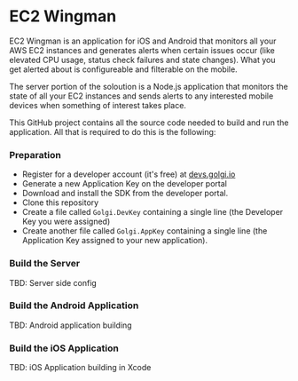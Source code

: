 # EC2 Wingman
EC2 Wingman is an application for iOS and Android that monitors all your
AWS EC2 instances and generates alerts when certain issues occur (like
elevated CPU usage, status check failures and state changes). What you get
alerted about is configureable and filterable on the mobile.

The server portion of the soloution is a Node.js application that monitors
the state of all your EC2 instances and sends alerts to any interested
mobile devices when something of interest takes place.

This GitHub project contains all the source code needed to build and
run the application. All that is required to do this is the following:
### Preparation

* Register for a developer account (it's free) at [devs.golgi.io](https://devs.golgi.io)
* Generate a new Application Key on the developer portal
* Download and install the SDK from the developer portal.
* Clone this repository
* Create a file called ```Golgi.DevKey``` containing a single line (the Developer Key you were assigned)
* Create another file called ```Golgi.AppKey``` containing a single line (the Application Key assigned to your new application).

### Build the Server
TBD: Server side config

### Build the Android Application
TBD: Android application building

### Build the iOS Application
TBD: iOS Application building in Xcode

